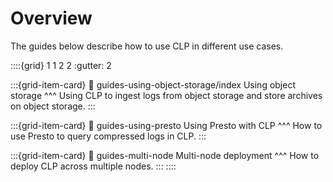 # Overview

The guides below describe how to use CLP in different use cases.

::::{grid} 1 1 2 2
:gutter: 2

:::{grid-item-card}
:link: guides-using-object-storage/index
Using object storage
^^^
Using CLP to ingest logs from object storage and store archives on object storage.
:::

:::{grid-item-card}
:link: guides-using-presto
Using Presto with CLP
^^^
How to use Presto to query compressed logs in CLP.
:::

:::{grid-item-card}
:link: guides-multi-node
Multi-node deployment
^^^
How to deploy CLP across multiple nodes.
:::
::::
